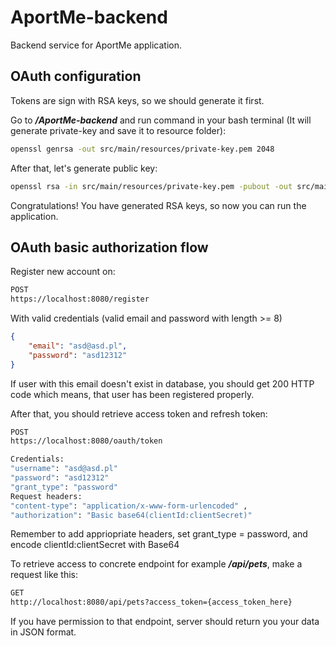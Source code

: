 # AportMe-backend
Backend service for AportMe application.

## OAuth configuration
Tokens are sign with RSA keys, so we should generate it first.

Go to ***/AportMe-backend*** and run command in your bash terminal (It will generate private-key and save it to resource folder):

```bash
openssl genrsa -out src/main/resources/private-key.pem 2048
```

After that, let's generate public key:

```bash
openssl rsa -in src/main/resources/private-key.pem -pubout -out src/main/resources/public-key.pem
```

Congratulations! You have generated RSA keys, so now you can run the application.

## OAuth basic authorization flow


Register new account on:

```bash
POST
https://localhost:8080/register
```

With valid credentials (valid email and password with length >= 8)

```json
{
	"email": "asd@asd.pl",
	"password": "asd12312"
}
```

If user with this email doesn't exist in database, you should get 200 HTTP code which means, that user has been registered properly.

After that, you should retrieve access token and refresh token:

```bash
POST
https://localhost:8080/oauth/token
```

```bash
Credentials:
"username": "asd@asd.pl"
"password": "asd12312"
"grant_type": "password"
Request headers:
"content-type": "application/x-www-form-urlencoded" ,
"authorization": "Basic base64(clientId:clientSecret)"
```
Remember to add appriopriate headers, set grant_type = password, and encode clientId:clientSecret with Base64

To retrieve access to concrete endpoint for example ***/api/pets***, make a request like this:

```bash
GET
http://localhost:8080/api/pets?access_token={access_token_here}
```

If you have permission to that endpoint, server should return you your data in JSON format.
